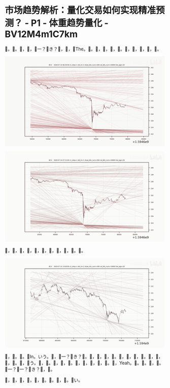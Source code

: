 # 市场趋势解析：量化交易如何实现精准预测？ - P1 - 体重趋势量化 - BV12M4m1C7km

🎼。🎼。🎼，🎼，🎼一？🎼き？🎼，🎼，🎼The。🎼。🎼，🎼，🎼，🎼。🎼，🎼，🎼，🎼，🎼。

![](img/0443e02cf16a3755075c4a6ed180e817_1.png)

![](img/0443e02cf16a3755075c4a6ed180e817_2.png)

🎼，🎼，🎼，🎼，🎼，🎼，🎼，🎼，🎼，🎼。🎼。

![](img/0443e02cf16a3755075c4a6ed180e817_4.png)

🎼，🎼。🎼。🎼In。いう。🎼，🎼一？🎼き？🎼。🎼，🎼，🎼，🎼。🎼，🎼，🎼，🎼。🎼，🎼，🎼，🎼。🎼，🎼う。🎼，🎼。🎼，🎼，🎼。🎼，🎼，🎼，🎼，🎼。🎼，Yeah。🎼。🎼。🎼，🎼。🎼一？🎼一？🎼き？🎼，🎼。

🎼，🎼，🎼，🎼，🎼，🎼。🎼。🎼，🎼。🎼い。